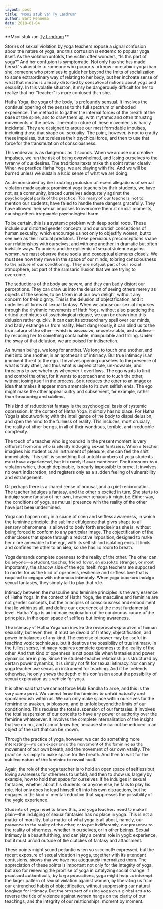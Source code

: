 ```yaml
---
layout: post
title: "Mooi stuk van Ty Landrum"
author: Bart Fennema
date: 2018-01-04
---
```


**Mooi stuk van [Ty Landrum](http://www.tylandrum.com/yoga-and-sexual-fantasy/) **

Stories of sexual violation by yoga teachers expose a signal confusion about the nature of yoga, and this confusion is endemic to popular yoga itself. As the violation unfolds, the victim often wonders, “Is this part of yoga?” And her confusion is symptomatic. Not only has she has made herself vulnerable to someone who purports to know more about yoga than she, someone who promises to guide her beyond the limits of socialization to some extraordinary way of relating to her body, but her inchoate sense of what that means is already distorted by sensational notions about yoga and sexuality. In this volatile situation, it may be dangerously difficult for her to realize that her “teacher” is more confused than she.

Hatha Yoga, the yoga of the body, is profoundly sensual. It involves the continual opening of the senses to the full spectrum of embodied experience. The method is to gather the internal forces of the breath at the base of the spine, and to draw them up, with rhythmic and often thrusting movements of the pelvis. The erotic nature of these movements is hardly incidental. They are designed to arouse our most formidable impulses, including those that shape our sexuality. The point, however, is not to gratify these impulses, but to release their psychical force, and then to use that force for the transmutation of consciousness.

This endeavor is as dangerous as it sounds. When we arouse our creative impulses, we run the risk of being overwhelmed, and losing ourselves to the tyranny of our desires. The traditional texts make this point rather clearly. When we practice Hatha Yoga, we are playing with fire. And we will be burned unless we sustain a lucid sense of what we are doing.

As demonstrated by the troubling profusion of recent allegations of sexual violation made against prominent yoga teachers by their students, we have not, as a community, braced ourselves adequately against the psychological perils of the practice. Too many of our teachers, not to mention our students, have failed to handle those dangers gracefully. They have allowed their sexual impulses to overcome them at crucial moments, causing others irreparable psychological harm.

To be certain, this is a systemic problem with deep social roots. These include our distorted gender concepts, and our brutish conceptions of human sexuality, which encourage us not only to objectify women, but to see men as their natural predators. These pernicious preconceptions shape our relationships with ourselves, and with one another, in dramatic but often invisible ways. To understand the epidemic of sexual violence against women, we must observe these social and conceptual elements closely. We must see how they move in the space of our minds, to bring consciousness to the nature of our conditioning. They are not just part of our social atmosphere, but part of the samsaric illusion that we are trying to overcome.

The seductions of the body are severe, and they can badly distort our perceptions. They can draw us into the delusion of seeing others merely as objects of the senses, to be taken in at our own delight, without any concern for their dignity. This is the delusion of objectification, and it underlies all forms of sexual fantasy. When we arouse our sexual impulses through the rhythmic movements of Hath Yoga, without also practicing the critical techniques of psychological release, we can be drawn into this delusion rather quickly. It can cast its extraordinary spell over our minds, and badly estrange us from reality. Most dangerously, it can blind us to the true nature of the other—which is excessive, uncontrollable, and sublime—by reducing her to something containable, manipulable and trifling. Under the sway of that delusion, we are poised for indiscretion.

As human beings, we long for another. We long to touch one another, and melt into one another, in an apotheosis of intimacy. But true intimacy is an imminent threat to the ego. It involves opening ourselves to the presence of what is truly other, and thus what is unpredictable, unknowable, and threatens to overwhelm us whenever it overflows. The ego wants to limit and control the other, for it wants to approach and to touch the other, without losing itself in the process. So it reduces the other to an image or idea that makes it appear more amenable to its own selfish ends. The ego might make the other appear sultry and subservient, for example, rather than threatening and sublime.

This kind of reductionist fantasy is the psychological basis of systemic oppression. In the context of Hatha Yoga, it simply has no place. For Hatha Yoga is about working with the intelligence of the body to dispel delusion, and open the mind to the fullness of reality. This includes, most crucially, the reality of other beings, in all of their wondrous, terrible, and irreducible complexity.

The touch of a teacher who is grounded in the present moment is very different from one who is silently indulging sexual fantasies. When a teacher imagines his student as an instrument of pleasure, she can feel the shift immediately. This shift is something that untold numbers of yoga students must have experienced, but it is rarely if ever mentioned. For it amounts to a violation which, though deplorable, is nearly impossible to prove. It involves no overt indiscretion, and registers only as a sudden feeling of vulnerability and estrangement.

Or perhaps there is a shared sense of arousal, and a quiet reciprocation. The teacher indulges a fantasy, and the other is excited in turn. She starts to indulge some fantasy of her own, however tenuous it might be. Either way, the conditions of yoga, as mutual presence with the reality of the other, have just been undermined.

Yoga can happen only in a space of open and selfless awareness, in which the feminine principle, the sublime effulgence that gives shape to all sensory phenomena, is allowed to body forth precisely as she is, without being forced to conform to any particular image. The objectification of the other closes that space through a reductive imposition, designed to make her more amenable to the ego, with its selfish and isolating ends. It limits and confines the other to an idea, so she has no room to breath.

Yoga demands complete openness to the reality of the other. The other can be anyone—a student, teacher, friend, lover, an absolute stranger, or most importantly, the shadow side of the ego itself. Yoga teachers are supposed to model for us the kind of openness, resilience and selfless love that is required to engage with otherness intimately. When yoga teachers indulge sexual fantasies, they simply fail to play that role.  

Intimacy between the masculine and feminine principles is the very essence of Hatha Yoga. In the context of Hatha Yoga, the masculine and feminine are not gender concepts, but the principles of consciousness and embodiment that lie within us all, and define our experience at the most fundamental level. Hatha Yoga is an intimate exploration of the continuous nature of the principles, in the open space of selfless but loving awareness.

The intimacy of Hatha Yoga can involve the reciprocal exploration of human sexuality, but even then, it must be devoid of fantasy, objectification, and power imbalances of any kind. The exercise of power may be useful in teaching yogic techniques, but it destroys the possibility of true intimacy. In the fullest sense, intimacy requires complete openness to the reality of the other. And that kind of openness is not possible when fantasies and power dynamics are in play. Since the student-teacher relationship is structured by certain power dynamics, it is simply not fit for sexual intimacy. Nor can any yoga teacher use sex as an instrument for teaching. And if he pretends otherwise, he only shows the depth of his confusion about the possibility of sexual exploration as a vehicle for yoga.

It is often said that we cannot force Mula Bandha to arise, and this is the very same point. We cannot force the feminine to unfold naturally and spontaneously within us. We can only make space within ourselves for the feminine to awaken, to blossom, and to unfold beyond the limits of our conditioning. This requires the total suspension of our fantasies. It involves the total suspension of our conceits to have any power or authority over the feminine whatsoever. It involves the complete internalization of the insight that we do not, and cannot know her, because she cannot be reduced to an object of the sort that can be known.

Through the practice of yoga, however, we can do something more interesting—we can experience the movement of the feminine as the movement of our own breath, and the movement of our own vitality. The practice is simply to make space for the breath. And then to wait for the sublime nature of the feminine to reveal itself.

Again, the role of the yoga teacher is to hold an open space of selfless but loving awareness for otherness to unfold, and then to show us, largely by example, how to hold that space for ourselves. If he indulges in sexual fantasies, whether about his students, or anyone else, he fails to play his role. Not only does he lead himself off into his own distractions, but he engages in the kind of mental reduction that suppresses the possibility of the yogic experience.

Students of yoga need to know this, and yoga teachers need to make it plain—the indulging of sexual fantasies has no place in yoga. This is not a matter of morality, but a matter of what yoga is all about, namely, our presence to the reality of the other, or to put it differently, our presence to the reality of otherness, whether in ourselves, or in other beings. Sexual intimacy is a beautiful thing, and can play a central role in yogic experience, but it must unfold outside of the clutches of fantasy and attachment.

These points might sound pedantic when so succinctly expressed, but the recent exposure of sexual violation in yoga, together with its attendant confusions, shows that we have not adequately internalized them. The appreciation of these points is important not only for the integrity of yoga, but also for renewing the promise of yoga in catalyzing social change. If practiced authentically, by large populations, yoga might help us interrupt the larger pattern of sexual violation against women, by liberating us from our entrenched habits of objectification, without suppressing our natural longings for intimacy. But the prospect of using yoga on a global scale to reverse the tide of violence against women hangs on the clarity of our teachings, and the integrity of our relationships, moment by moment.